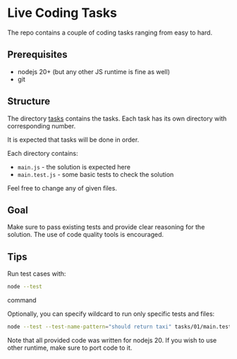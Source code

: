 # Live Coding Tasks

The repo contains a couple of coding tasks ranging from easy to hard.

## Prerequisites
- nodejs 20+ (but any other JS runtime is fine as well)
- git

## Structure

The directory [tasks](./tasks) contains the tasks. Each task has its own directory with corresponding number.

It is expected that tasks will be done in order.

Each directory contains:
- `main.js` - the solution is expected here
- `main.test.js` - some basic tests to check the solution

Feel free to change any of given files.

## Goal

Make sure to pass existing tests and provide clear reasoning for the solution.
The use of code quality tools is encouraged.

## Tips

Run test cases with:

```bash
node --test
```

command

Optionally, you can specify wildcard to run only specific tests and files:

```bash
node --test --test-name-pattern="should return taxi" tasks/01/main.test.js 
```

Note that all provided code was written for nodejs 20. If you wish to use other
runtime, make sure to port code to it.
